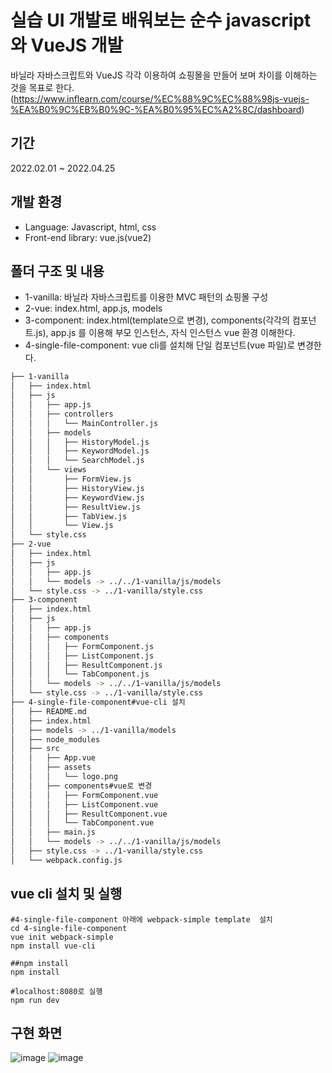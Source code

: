 # 실습 UI 개발로 배워보는 순수 javascript 와 VueJS 개발
바닐라 자바스크립트와 VueJS 각각 이용하여 쇼핑몰을 만들어 보며 차이를 이해하는 것을 목표로 한다.
(https://www.inflearn.com/course/%EC%88%9C%EC%88%98js-vuejs-%EA%B0%9C%EB%B0%9C-%EA%B0%95%EC%A2%8C/dashboard)

## 기간
2022.02.01 ~ 2022.04.25

## 개발 환경
- Language: Javascript, html, css
- Front-end library: vue.js(vue2)

## 폴더 구조 및 내용
* 1-vanilla: 바닐라 자바스크립트를 이용한 MVC 패턴의 쇼핑몰 구성
* 2-vue: index.html, app.js, models
* 3-component: index.html(template으로 변경), components(각각의 컴포넌트.js), app.js 를 이용해 부모 인스턴스, 자식 인스턴스 vue 환경 이해한다.
* 4-single-file-component: vue cli를 설치해 단일 컴포넌트(vue 파일)로 변경한다.
```bash
├── 1-vanilla
│   ├── index.html
│   ├── js
│   │   ├── app.js
│   │   ├── controllers
│   │   │   └── MainController.js
│   │   ├── models
│   │   │   ├── HistoryModel.js
│   │   │   ├── KeywordModel.js
│   │   │   └── SearchModel.js
│   │   └── views
│   │       ├── FormView.js
│   │       ├── HistoryView.js
│   │       ├── KeywordView.js
│   │       ├── ResultView.js
│   │       ├── TabView.js
│   │       └── View.js
│   └── style.css
├── 2-vue
│   ├── index.html
│   ├── js
│   │   ├── app.js
│   │   └── models -> ../../1-vanilla/js/models
│   └── style.css -> ../1-vanilla/style.css
├── 3-component
│   ├── index.html
│   ├── js
│   │   ├── app.js
│   │   ├── components
│   │   │   ├── FormComponent.js
│   │   │   ├── ListComponent.js
│   │   │   ├── ResultComponent.js
│   │   │   └── TabComponent.js
│   │   └── models -> ../../1-vanilla/js/models
│   └── style.css -> ../1-vanilla/style.css
├── 4-single-file-component#vue-cli 설치
│   ├── README.md
│   ├── index.html
│   ├── models -> ../1-vanilla/models
│   ├── node_modules
│   ├── src
│   │   ├── App.vue
│   │   ├── assets
│   │   │   └── logo.png
│   │   ├── components#vue로 변경
│   │   │   ├── FormComponent.vue
│   │   │   ├── ListComponent.vue
│   │   │   ├── ResultComponent.vue
│   │   │   └── TabComponent.vue
│   │   ├── main.js
│   │   └── models -> ../../1-vanilla/js/models
│   ├── style.css -> ../1-vanilla/style.css
│   └── webpack.config.js
```

## vue cli 설치 및 실행
```
#4-single-file-component 아래에 webpack-simple template  설치
cd 4-single-file-component
vue init webpack-simple
npm install vue-cli

##npm install
npm install

#localhost:8080로 실행
npm run dev
```

## 구현 화면
![image](https://user-images.githubusercontent.com/64838115/165011040-3813f5e6-3636-41ee-9cb2-dcb2f828e77d.png)
![image](https://user-images.githubusercontent.com/64838115/165010964-052ce0aa-5cf6-4435-bfe7-bf8c583d78e3.png)


